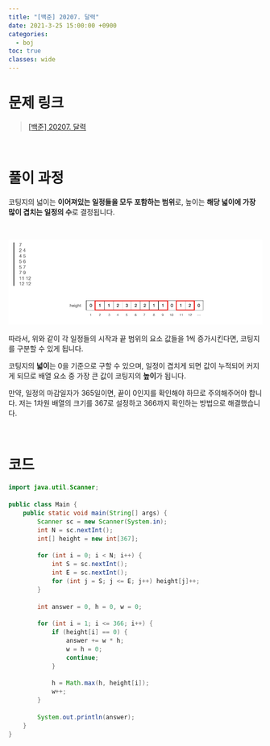 ```yaml
---
title: "[백준] 20207. 달력"
date: 2021-3-25 15:00:00 +0900
categories:
  - boj
toc: true
classes: wide
---
```


# 문제 링크

> [[백준] 20207. 달력](https://www.acmicpc.net/problem/20207)

<br>

# 풀이 과정

코팅지의 넓이는 **이어져있는 일정들을 모두 포함하는 범위**로, 높이는 **해당 넓이에 가장 많이 겹치는 일정의 수**로 결정됩니다.

<br>

![/assets/images/백준_20207_달력-1.png](/assets/images/백준_20207_달력-1.png)

따라서, 위와 같이 각 일정들의 시작과 끝 범위의 요소 값들을 1씩 증가시킨다면, 코팅지를 구분할 수 있게 됩니다. 

코팅지의 **넓이**는 0을 기준으로 구할 수 있으며, 일정이 겹치게 되면 값이 누적되어 커지게 되므로 배열 요소 중 가장 큰 값이 코팅지의 **높이**가 됩니다.

만약, 일정의 마감일자가 365일이면, 끝이 0인지를 확인해야 하므로 주의해주어야 합니다. 저는 1차원 배열의 크기를 367로 설정하고 366까지 확인하는 방법으로 해결했습니다.

<br>

# 코드

```java
import java.util.Scanner;

public class Main {
    public static void main(String[] args) {
        Scanner sc = new Scanner(System.in);
        int N = sc.nextInt();
        int[] height = new int[367];

        for (int i = 0; i < N; i++) {
            int S = sc.nextInt();
            int E = sc.nextInt();
            for (int j = S; j <= E; j++) height[j]++;
        }

        int answer = 0, h = 0, w = 0;

        for (int i = 1; i <= 366; i++) {
            if (height[i] == 0) {
                answer += w * h;
                w = h = 0;
                continue;
            }

            h = Math.max(h, height[i]);
            w++;
        }

        System.out.println(answer);
    }
}
```